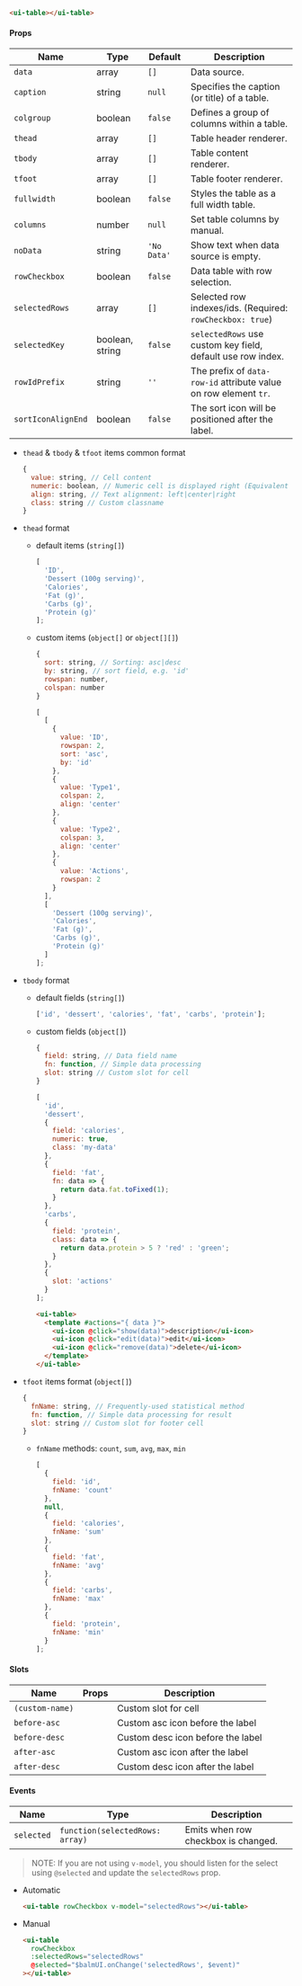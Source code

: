 ```html
<ui-table></ui-table>
```

#### Props

| Name               | Type            | Default     | Description                                                      |
| ------------------ | --------------- | ----------- | ---------------------------------------------------------------- |
| `data`             | array           | `[]`        | Data source.                                                     |
| `caption`          | string          | `null`      | Specifies the caption (or title) of a table.                     |
| `colgroup`         | boolean         | `false`     | Defines a group of columns within a table.                       |
| `thead`            | array           | `[]`        | Table header renderer.                                           |
| `tbody`            | array           | `[]`        | Table content renderer.                                          |
| `tfoot`            | array           | `[]`        | Table footer renderer.                                           |
| `fullwidth`        | boolean         | `false`     | Styles the table as a full width table.                          |
| `columns`          | number          | `null`      | Set table columns by manual.                                     |
| `noData`           | string          | `'No Data'` | Show text when data source is empty.                             |
| `rowCheckbox`      | boolean         | `false`     | Data table with row selection.                                   |
| `selectedRows`     | array           | `[]`        | Selected row indexes/ids. (Required: `rowCheckbox: true`)        |
| `selectedKey`      | boolean, string | `false`     | `selectedRows` use custom key field, default use row index.      |
| `rowIdPrefix`      | string          | `''`        | The prefix of `data-row-id` attribute value on row element `tr`. |
| `sortIconAlignEnd` | boolean         | `false`     | The sort icon will be positioned after the label.                |

- `thead` & `tbody` & `tfoot` items common format

  ```js
  {
    value: string, // Cell content
    numeric: boolean, // Numeric cell is displayed right (Equivalent to `align: 'right'`)
    align: string, // Text alignment: left|center|right
    class: string // Custom classname
  }
  ```

- `thead` format

  - default items (`string[]`)

    ```js
    [
      'ID',
      'Dessert (100g serving)',
      'Calories',
      'Fat (g)',
      'Carbs (g)',
      'Protein (g)'
    ];
    ```

  - custom items (`object[]` or `object[][]`)

    ```js
    {
      sort: string, // Sorting: asc|desc
      by: string, // sort field, e.g. 'id'
      rowspan: number,
      colspan: number
    }
    ```

    ```js
    [
      [
        {
          value: 'ID',
          rowspan: 2,
          sort: 'asc',
          by: 'id'
        },
        {
          value: 'Type1',
          colspan: 2,
          align: 'center'
        },
        {
          value: 'Type2',
          colspan: 3,
          align: 'center'
        },
        {
          value: 'Actions',
          rowspan: 2
        }
      ],
      [
        'Dessert (100g serving)',
        'Calories',
        'Fat (g)',
        'Carbs (g)',
        'Protein (g)'
      ]
    ];
    ```

- `tbody` format

  - default fields (`string[]`)

    ```js
    ['id', 'dessert', 'calories', 'fat', 'carbs', 'protein'];
    ```

  - custom fields (`object[]`)

    ```js
    {
      field: string, // Data field name
      fn: function, // Simple data processing
      slot: string // Custom slot for cell
    }
    ```

    ```js
    [
      'id',
      'dessert',
      {
        field: 'calories',
        numeric: true,
        class: 'my-data'
      },
      {
        field: 'fat',
        fn: data => {
          return data.fat.toFixed(1);
        }
      },
      'carbs',
      {
        field: 'protein',
        class: data => {
          return data.protein > 5 ? 'red' : 'green';
        }
      },
      {
        slot: 'actions'
      }
    ];
    ```

    ```html
    <ui-table>
      <template #actions="{ data }">
        <ui-icon @click="show(data)">description</ui-icon>
        <ui-icon @click="edit(data)">edit</ui-icon>
        <ui-icon @click="remove(data)">delete</ui-icon>
      </template>
    </ui-table>
    ```

- `tfoot` items format (`object[]`)

  ```js
  {
    fnName: string, // Frequently-used statistical method
    fn: function, // Simple data processing for result
    slot: string // Custom slot for footer cell
  }
  ```

  - `fnName` methods: `count`, `sum`, `avg`, `max`, `min`

    ```js
    [
      {
        field: 'id',
        fnName: 'count'
      },
      null,
      {
        field: 'calories',
        fnName: 'sum'
      },
      {
        field: 'fat',
        fnName: 'avg'
      },
      {
        field: 'carbs',
        fnName: 'max'
      },
      {
        field: 'protein',
        fnName: 'min'
      }
    ];
    ```

#### Slots

| Name            | Props | Description                       |
| --------------- | ----- | --------------------------------- |
| `(custom-name)` |       | Custom slot for cell              |
| `before-asc`    |       | Custom asc icon before the label  |
| `before-desc`   |       | Custom desc icon before the label |
| `after-asc`     |       | Custom asc icon after the label   |
| `after-desc`    |       | Custom desc icon after the label  |

#### Events

| Name       | Type                            | Description                         |
| ---------- | ------------------------------- | ----------------------------------- |
| `selected` | `function(selectedRows: array)` | Emits when row checkbox is changed. |

> NOTE: If you are not using `v-model`, you should listen for the select using `@selected` and update the `selectedRows` prop.

- Automatic
  ```html
  <ui-table rowCheckbox v-model="selectedRows"></ui-table>
  ```
- Manual
  ```html
  <ui-table
    rowCheckbox
    :selectedRows="selectedRows"
    @selected="$balmUI.onChange('selectedRows', $event)"
  ></ui-table>
  ```
